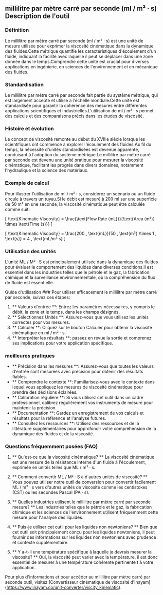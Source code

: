 ## millilitre par mètre carré par seconde (ml / m² · s) Description de l'outil

### Définition
Le millilitre par mètre carré par seconde (ml / m² · s) est une unité de mesure utilisée pour exprimer la viscosité cinématique dans la dynamique des fluides.Cette métrique quantifie les caractéristiques d'écoulement d'un fluide, indiquant la facilité avec laquelle il peut se déplacer dans une zone donnée dans le temps.Comprendre cette unité est crucial pour diverses applications en ingénierie, en sciences de l'environnement et en mécanique des fluides.

### Standardisation
Le millilitre par mètre carré par seconde fait partie du système métrique, qui est largement accepté et utilisé à l'échelle mondiale.Cette unité est standardisée pour garantir la cohérence des mesures entre différentes applications scientifiques et industrielles.L'utilisation de ml / m² · s permet des calculs et des comparaisons précis dans les études de viscosité.

### Histoire et évolution
Le concept de viscosité remonte au début du XVIIIe siècle lorsque les scientifiques ont commencé à explorer l'écoulement des fluides.Au fil du temps, la nécessité d'unités standardisées est devenue apparente, conduisant à l'adoption du système métrique.Le millilitre par mètre carré par seconde est devenu une unité pratique pour mesurer la viscosité cinématique, facilitant les progrès dans divers domaines, notamment l'hydraulique et la science des matériaux.

### Exemple de calcul
Pour illustrer l'utilisation de ml / m² · s, considérez un scénario où un fluide circule à travers un tuyau.Si le débit est mesuré à 200 ml sur une superficie de 50 m² en une seconde, la viscosité cinématique peut être calculée comme suit:

\[ \text{Kinematic Viscosity} = \frac{\text{Flow Rate (mL)}}{\text{Area (m²)} \times \text{Time (s)}} \]

\[ \text{Kinematic Viscosity} = \frac{200 \, \text{mL}}{50 \, \text{m²} \times 1 \, \text{s}} = 4 \, \text{mL/m²·s} \]

### Utilisation des unités
L'unité ML / M² · S est principalement utilisée dans la dynamique des fluides pour évaluer le comportement des liquides dans diverses conditions.Il est essentiel dans les industries telles que le pétrole et le gaz, la fabrication chimique et la surveillance environnementale, où la compréhension du flux de fluide est essentielle.

Guide d'utilisation ###
Pour utiliser efficacement le millilitre par mètre carré par seconde, suivez ces étapes:

1. ** Valeurs d'entrée **: Entrez les paramètres nécessaires, y compris le débit, la zone et le temps, dans les champs désignés.
2. ** Sélectionnez Unités **: Assurez-vous que vous utilisez les unités correctes pour vos mesures.
3. ** Calculer **: Cliquez sur le bouton Calculer pour obtenir la viscosité cinématique en ml / m² · s.
4. ** Interpréter les résultats **: passez en revue la sortie et comprenez ses implications pour votre application spécifique.

### meilleures pratiques
- ** Précision dans les mesures **: Assurez-vous que toutes les valeurs d'entrée sont mesurées avec précision pour obtenir des résultats fiables.
- ** Comprendre le contexte **: Familiarisez-vous avec le contexte dans lequel vous appliquez les mesures de viscosité cinématique pour prendre des décisions éclairées.
- ** Calibration régulière **: Si vous utilisez cet outil dans un cadre professionnel, calibrez régulièrement vos instruments de mesure pour maintenir la précision.
- ** Documentation **: Gardez un enregistrement de vos calculs et résultats pour la référence et l'analyse futures.
- ** Consultez les ressources **: Utilisez des ressources et de la littérature supplémentaires pour approfondir votre compréhension de la dynamique des fluides et de la viscosité.

### Questions fréquemment posées (FAQ)

1. ** Qu'est-ce que la viscosité cinématique? **
La viscosité cinématique est une mesure de la résistance interne d'un fluide à l'écoulement, exprimée en unités telles que ML / m² · s.

2. ** Comment convertir ML / M² · S à d'autres unités de viscosité? **
Vous pouvez utiliser notre outil de conversion pour convertir facilement ML / m² · s vers d'autres unités de viscosité comme les centistokes (CST) ou les secondes Pascal (PA · s).

3. ** Quelles industries utilisent le millilitre par mètre carré par seconde mesure? **
Les industries telles que le pétrole et le gaz, la fabrication chimique et les sciences de l'environnement utilisent fréquemment cette mesure pour l'analyse des liquides.

4. ** Puis-je utiliser cet outil pour les liquides non newtoniens? **
Bien que cet outil soit principalement conçu pour les liquides newtoniens, il peut fournir des informations sur les liquides non newtoniens avec prudence et contexte supplémentaire.

5. ** Y a-t-il une température spécifique à laquelle je devrais mesurer la viscosité? **
Oui, la viscosité peut varier avec la température, il est donc essentiel de mesurer à une température cohérente pertinente t à votre application.

Pour plus d'informations et pour accéder au millilitre par mètre carré par seconde outil, visitez [Convertisseur cinématique de viscosité d'Inayam] (https://www.inayam.co/unit-converter/viscity_kinematic).